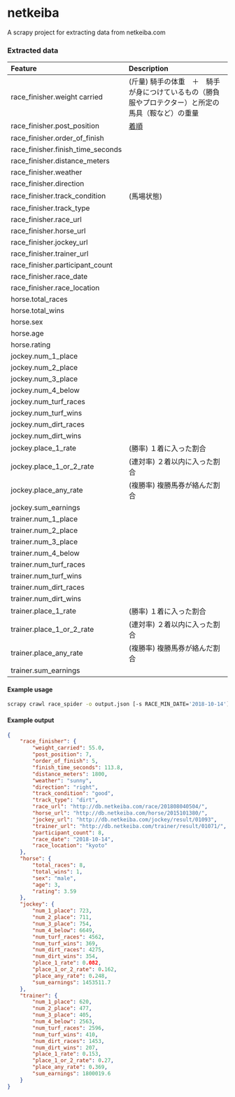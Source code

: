 # netkeiba

A scrapy project for extracting data from netkeiba.com

### Extracted data

| Feature | Description |
|:-- |:-- |
| race_finisher.weight carried | (斤量) 騎手の体重　＋　騎手が身につけているもの（勝負服やプロテクター）と所定の馬具（鞍など）の重量 |
| race_finisher.post_position | [着順](http://jra.jp/kouza/yougo/w274.html) |
| race_finisher.order_of_finish | |
| race_finisher.finish_time_seconds | |
| race_finisher.distance_meters | |
| race_finisher.weather | |
| race_finisher.direction | |
| race_finisher.track_condition | (馬場状態) |
| race_finisher.track_type | |
| race_finisher.race_url | |
| race_finisher.horse_url | |
| race_finisher.jockey_url | |
| race_finisher.trainer_url | |
| race_finisher.participant_count | |
| race_finisher.race_date | |
| race_finisher.race_location | |
| horse.total_races | |
| horse.total_wins | |
| horse.sex | |
| horse.age | |
| horse.rating | |
| jockey.num_1_place | |
| jockey.num_2_place | |
| jockey.num_3_place | |
| jockey.num_4_below | |
| jockey.num_turf_races | |
| jockey.num_turf_wins | |
| jockey.num_dirt_races | |
| jockey.num_dirt_wins | |
| jockey.place_1_rate | (勝率) １着に入った割合 |
| jockey.place_1_or_2_rate | (連対率) ２着以内に入った割合 |
| jockey.place_any_rate | (複勝率) 複勝馬券が絡んだ割合 |
| jockey.sum_earnings | |
| trainer.num_1_place | |
| trainer.num_2_place | |
| trainer.num_3_place | |
| trainer.num_4_below | |
| trainer.num_turf_races | |
| trainer.num_turf_wins | |
| trainer.num_dirt_races | |
| trainer.num_dirt_wins | |
| trainer.place_1_rate | (勝率) １着に入った割合 |
| trainer.place_1_or_2_rate | (連対率) ２着以内に入った割合 |
| trainer.place_any_rate | (複勝率) 複勝馬券が絡んだ割合 |
| trainer.sum_earnings | |

#### Example usage
```bash
scrapy crawl race_spider -o output.json [-s RACE_MIN_DATE='2018-10-14']
```

#### Example output
```json
{
    "race_finisher": {
        "weight_carried": 55.0,
        "post_position": 7,
        "order_of_finish": 5,
        "finish_time_seconds": 113.8,
        "distance_meters": 1800,
        "weather": "sunny",
        "direction": "right",
        "track_condition": "good",
        "track_type": "dirt",
        "race_url": "http://db.netkeiba.com/race/201808040504/",
        "horse_url": "http://db.netkeiba.com/horse/2015101380/",
        "jockey_url": "http://db.netkeiba.com/jockey/result/01093",
        "trainer_url": "http://db.netkeiba.com/trainer/result/01071/",
        "participant_count": 8,
        "race_date": "2018-10-14",
        "race_location": "kyoto"
    },
    "horse": {
        "total_races": 8,
        "total_wins": 1,
        "sex": "male",
        "age": 3,
        "rating": 3.59
    },
    "jockey": {
        "num_1_place": 723,
        "num_2_place": 711,
        "num_3_place": 754,
        "num_4_below": 6649,
        "num_turf_races": 4562,
        "num_turf_wins": 369,
        "num_dirt_races": 4275,
        "num_dirt_wins": 354,
        "place_1_rate": 0.082,
        "place_1_or_2_rate": 0.162,
        "place_any_rate": 0.248,
        "sum_earnings": 1453511.7
    },
    "trainer": {
        "num_1_place": 620,
        "num_2_place": 477,
        "num_3_place": 405,
        "num_4_below": 2563,
        "num_turf_races": 2596,
        "num_turf_wins": 410,
        "num_dirt_races": 1453,
        "num_dirt_wins": 207,
        "place_1_rate": 0.153,
        "place_1_or_2_rate": 0.27,
        "place_any_rate": 0.369,
        "sum_earnings": 1800019.6
    }
}
```

